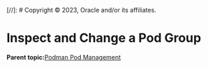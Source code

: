 [//]: # Copyright © 2023, Oracle and/or its affiliates.

# Inspect and Change a Pod Group

**Parent topic:**[Podman Pod Management](../topics/podman_pod_management.md)

